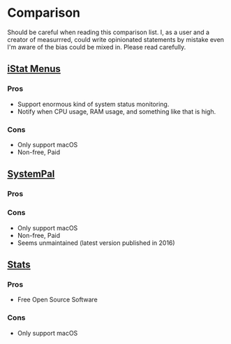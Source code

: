 # Comparison

Should be careful when reading this comparison list. I, as a user and a creator of measurrred, could write opinionated statements by mistake even I'm aware of the bias could be mixed in. Please read carefully.

## [iStat Menus](https://bjango.com/mac/istatmenus/)

### Pros

- Support enormous kind of system status monitoring.
- Notify when CPU usage, RAM usage, and something like that is high.

### Cons

- Only support macOS
- Non-free, Paid

## [SystemPal](https://apps.apple.com/us/app/systempal/id453164367)

### Pros

### Cons

- Only support macOS
- Non-free, Paid
- Seems unmaintained (latest version published in 2016)

## [Stats](https://github.com/exelban/stats)

### Pros

- Free Open Source Software

### Cons

- Only support macOS
